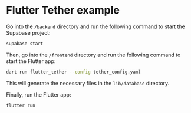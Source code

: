 # Flutter Tether example

Go into the `/backend` directory and run the following command to start the
Supabase project:

```bash
supabase start
```

Then, go into the `/frontend` directory and run the following command to start
the Flutter app:

```bash
dart run flutter_tether --config tether_config.yaml
```

This will generate the necessary files in the `lib/database` directory.

Finally, run the Flutter app:

```bash
flutter run
```
